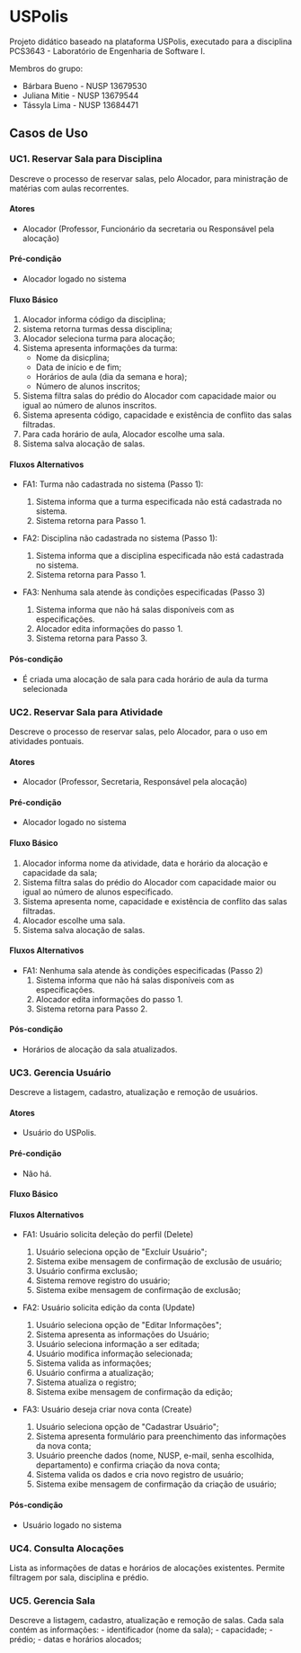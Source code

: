 # **USPolis**
Projeto didático baseado na plataforma USPolis, executado para a disciplina PCS3643 - Laboratório de Engenharia de Software I. 

Membros do grupo:
- Bárbara Bueno - NUSP 13679530
- Juliana Mitie - NUSP 13679544
- Tássyla Lima - NUSP 13684471

## **Casos de Uso**

<!-- --------------------------------------------------------------------------------------- -->


### **UC1. Reservar Sala para Disciplina**

Descreve o processo de reservar salas, pelo Alocador, para ministração de matérias com aulas recorrentes.

#### **Atores**
- Alocador (Professor, Funcionário da secretaria ou Responsável pela alocação)

#### **Pré-condição** 
- Alocador logado no sistema 

#### **Fluxo Básico**
1. Alocador informa código da disciplina;
2. sistema retorna turmas dessa disciplina;
3. Alocador seleciona turma para alocação;
4. Sistema apresenta informações da turma:
    - Nome da disicplina;
    - Data de início e de fim;
    - Horários de aula (dia da semana e hora);
    - Número de alunos inscritos;
5. Sistema filtra salas do prédio do Alocador com capacidade maior ou igual ao número de alunos inscritos. 
6. Sistema apresenta código, capacidade e existência de conflito das salas filtradas.
7. Para cada horário de aula, Alocador escolhe uma sala.
8. Sistema salva alocação de salas.

#### **Fluxos Alternativos** 
- FA1: Turma não cadastrada no sistema (Passo 1):
    1. Sistema informa que a turma especificada não está cadastrada no sistema. 
    2. Sistema retorna para Passo 1.
   
- FA2: Disciplina não cadastrada no sistema (Passo 1):
    1. Sistema informa que a disciplina especificada não está cadastrada no sistema. 
    2. Sistema retorna para Passo 1.

- FA3: Nenhuma sala atende às condições especificadas (Passo 3)
    1. Sistema informa que não há salas disponíveis com as especificações. 
    2. Alocador edita informações do passo 1.
    3. Sistema retorna para Passo 3.
#### **Pós-condição**
- É criada uma alocação de sala para cada horário de aula da turma selecionada

<!-- --------------------------------------------------------------------------------------- -->

### **UC2. Reservar Sala para Atividade**

Descreve o processo de reservar salas, pelo Alocador, para o uso em atividades pontuais.

#### **Atores**
- Alocador (Professor, Secretaria, Responsável pela alocação)

#### **Pré-condição** 
- Alocador logado no sistema 

#### **Fluxo Básico**
1. Alocador informa nome da atividade, data e horário da alocação e capacidade da sala; 
2. Sistema filtra salas do prédio do Alocador com capacidade maior ou igual ao número de alunos especificado. 
3. Sistema apresenta nome, capacidade e existência de conflito das salas filtradas.
4. Alocador escolhe uma sala.
5. Sistema salva alocação de salas.

#### **Fluxos Alternativos** 
- FA1: Nenhuma sala atende às condições especificadas (Passo 2)
    1. Sistema informa que não há salas disponíveis com as especificações. 
    2. Alocador edita informações do passo 1.
    3. Sistema retorna para Passo 2.
    
#### **Pós-condição**
- Horários de alocação da sala atualizados. 

<!-- --------------------------------------------------------------------------------------- -->

### **UC3. Gerencia Usuário**

Descreve a listagem, cadastro, atualização e remoção de usuários.

#### **Atores**
- Usuário do USPolis.

#### **Pré-condição** 
- Não há. 

#### **Fluxo Básico**




#### **Fluxos Alternativos** 
- FA1: Usuário solicita deleção do  perfil (Delete)
    1. Usuário seleciona opção de "Excluir Usuário";
    2. Sistema exibe mensagem de confirmação de exclusão de usuário; 
    3. Usuário confirma exclusão;
    4. Sistema remove registro do usuário;
    5. Sistema exibe mensagem de confirmação de exclusão;

- FA2: Usuário solicita edição da conta (Update)
    1. Usuário seleciona opção de "Editar Informações";
    2. Sistema apresenta as informações do Usuário; 
    3. Usuário seleciona informação a ser editada;
    4. Usuário modifica informação selecionada; 
    5. Sistema valida as informações; 
    6. Usuário confirma a atualização; 
    7. Sistema atualiza o registro; 
    8. Sistema exibe mensagem de confirmação da edição; 

- FA3: Usuário deseja criar nova conta (Create)
    1. Usuário seleciona opção de "Cadastrar Usuário";
    2. Sistema apresenta formulário para preenchimento das informações da nova conta; 
    3. Usuário preenche dados (nome, NUSP, e-mail, senha escolhida, departamento) e confirma criação da nova conta; 
    4. Sistema valida os dados e cria novo registro de usuário; 
    5. Sistema exibe mensagem de confirmação da criação de usuário; 




#### **Pós-condição**
- Usuário logado no sistema 

<!-- --------------------------------------------------------------------------------------- -->
### **UC4. Consulta Alocações**
Lista as informações de datas e horários de alocações existentes. Permite filtragem por sala, disciplina e prédio.

<!-- --------------------------------------------------------------------------------------- -->

### **UC5. Gerencia Sala**
Descreve a listagem, cadastro, atualização e remoção de salas.
Cada sala contém as informações:
    - identificador (nome da sala);
    - capacidade;
    - prédio;
    - datas e horários alocados;

<!-- --------------------------------------------------------------------------------------- -->
